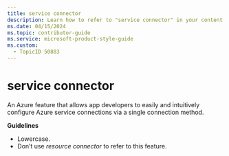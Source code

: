 ```yaml
---
title: service connector
description: Learn how to refer to "service connector" in your content.
ms.date: 04/15/2024
ms.topic: contributor-guide
ms.service: microsoft-product-style-guide
ms.custom:
  - TopicID 50883
---
```



# service connector

An Azure feature that allows app developers to easily and intuitively configure Azure service connections via a single connection method.

**Guidelines**

- Lowercase.
- Don’t use *resource connector* to refer to this feature.

